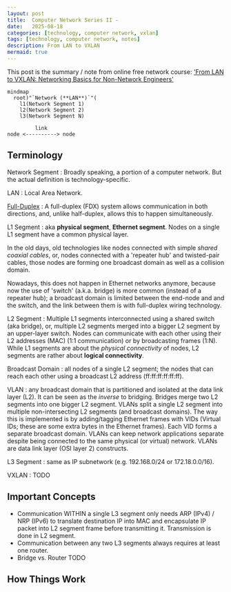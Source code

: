 ```yaml
---
layout: post
title:  Computer Network Series II - 
date:   2025-08-18
categories: [technology, computer network, vxlan]
tags: [technology, computer network, notes]
description: From LAN to VXLAN
mermaid: true
---
```


This post is the summary / note from online free network course: ['From LAN to VXLAN: Networking Basics for Non-Network Engineers'][lan-to-vxlan]


```mermaid
mindmap
  root)"`Network (**LAN**)`"(
    l1(Network Segment 1)
    l2(Network Segment 2)
    l3(Network Segment N)
```

```text
         link
node <----------> node
```

## Terminology

Network Segment
: Broadly speaking, a portion of a computer network. But the actual definition is technology-specific.

LAN
: Local Area Network.

[Full-Duplex][full-duplex]
: A full-duplex (FDX) system allows communication in both directions, and, unlike half-duplex, allows this to happen simultaneously.

L1 Segment
: aka **physical segment**, **Ethernet segment**. Nodes on a single L1 segment have a common physical layer.

In the old days, old technologies like nodes connected with simple *shared coaxial cables*, or, nodes connected
with a 'repeater hub' and twisted-pair cables, those nodes are forming one broadcast domain as well as a collision
domain.

Nowadays, this does not happen in Ethernet networks anymore, because now the use of 'switch' (a.k.a. bridge) is more common
(instead of a repeater hub); a broadcast domain is limited between the end-node and and the switch, and the link between them
is with full-duplex wiring technology.

L2 Segment
: Multiple L1 segments interconnected using a shared switch (aka bridge), or, multiple L2 segments merged into a bigger L2 segment
  by an upper-layer switch. Nodes can communicate with each other using their L2 addresses (MAC) (1:1 communication) or by
  broadcasting frames (1:N). While L1 segments are about the *physical connectivity* of nodes, L2 segments are rather about
  **logical connectivity**.

Broadcast Domain
: all nodes of a single L2 segment; the nodes that can reach each other using a broadcast L2 address (ff:ff:ff:ff:ff:ff).

VLAN
: any broadcast domain that is partitioned and isolated at the data link layer (L2). It can be seen as the *inverse* to
  bridging. Bridges merge two L2 segments into one bigger L2 segment. VLANs split a single L2 segment into multiple
  non-intersecting L2 segments (and broadcast domains). The way this is implemented is by adding/tagging Ethernet frames
  with VIDs (Virtual IDs; these are some extra bytes in the Ethernet frames). Each VID forms a separate broadcast domain.
  VLANs can keep network applications separate despite being connected to the same physical (or virtual) network. VLANs
  are data link layer (OSI layer 2) constructs.

L3 Segment
: same as IP subnetwork (e.g. 192.168.0/24 or 172.18.0.0/16).

VXLAN
: TODO

## Important Concepts

- Communication WITHIN a single L3 segment only needs ARP (IPv4) / NRP (IPv6) to translate destination IP into MAC and
  encapsulate IP packet into L2 segment frame before transmitting it. Transmission is done in L2 segment.
- Communication between any two L3 segments always requires at least one router.
- Bridge vs. Router TODO

## How Things Work




[lan-to-vxlan]: https://labs.iximiuz.com/courses/computer-networking-fundamentals/from-lan-to-vxlan
[full-duplex]: https://en.wikipedia.org/wiki/Duplex_(telecommunications)#Full_duplex
